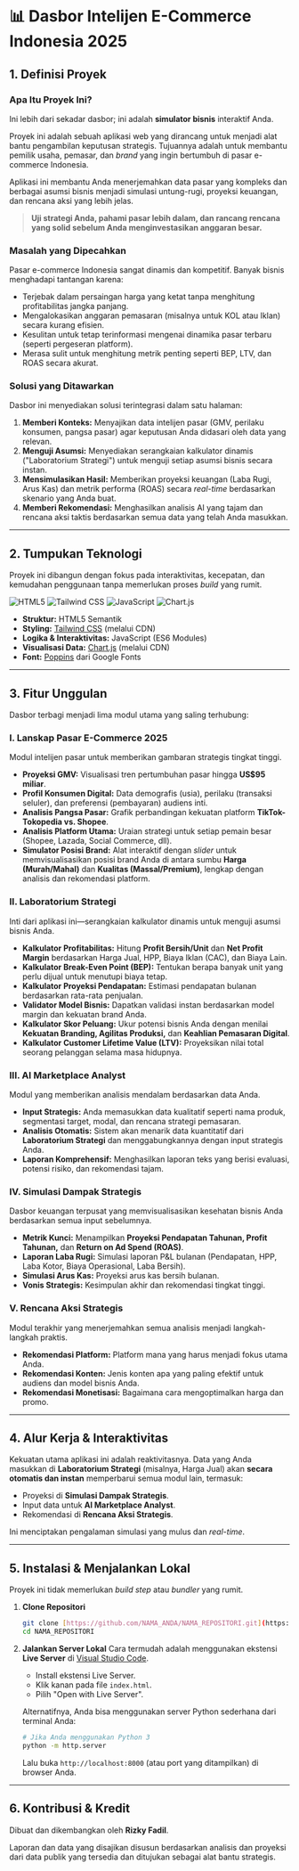 # 📊 Dasbor Intelijen E-Commerce Indonesia 2025

## 1. Definisi Proyek

### Apa Itu Proyek Ini?
Ini lebih dari sekadar dasbor; ini adalah **simulator bisnis** interaktif Anda.

Proyek ini adalah sebuah aplikasi web yang dirancang untuk menjadi alat bantu pengambilan keputusan strategis. Tujuannya adalah untuk membantu pemilik usaha, pemasar, dan *brand* yang ingin bertumbuh di pasar e-commerce Indonesia.

Aplikasi ini membantu Anda menerjemahkan data pasar yang kompleks dan berbagai asumsi bisnis menjadi simulasi untung-rugi, proyeksi keuangan, dan rencana aksi yang lebih jelas.

> **Uji strategi Anda, pahami pasar lebih dalam, dan rancang rencana yang solid sebelum Anda menginvestasikan anggaran besar.**

### Masalah yang Dipecahkan
Pasar e-commerce Indonesia sangat dinamis dan kompetitif. Banyak bisnis menghadapi tantangan karena:
* Terjebak dalam persaingan harga yang ketat tanpa menghitung profitabilitas jangka panjang.
* Mengalokasikan anggaran pemasaran (misalnya untuk KOL atau Iklan) secara kurang efisien.
* Kesulitan untuk tetap terinformasi mengenai dinamika pasar terbaru (seperti pergeseran platform).
* Merasa sulit untuk menghitung metrik penting seperti BEP, LTV, dan ROAS secara akurat.

### Solusi yang Ditawarkan
Dasbor ini menyediakan solusi terintegrasi dalam satu halaman:
1.  **Memberi Konteks:** Menyajikan data intelijen pasar (GMV, perilaku konsumen, pangsa pasar) agar keputusan Anda didasari oleh data yang relevan.
2.  **Menguji Asumsi:** Menyediakan serangkaian kalkulator dinamis ("Laboratorium Strategi") untuk menguji setiap asumsi bisnis secara instan.
3.  **Mensimulasikan Hasil:** Memberikan proyeksi keuangan (Laba Rugi, Arus Kas) dan metrik performa (ROAS) secara *real-time* berdasarkan skenario yang Anda buat.
4.  **Memberi Rekomendasi:** Menghasilkan analisis AI yang tajam dan rencana aksi taktis berdasarkan semua data yang telah Anda masukkan.

---

## 2. Tumpukan Teknologi

Proyek ini dibangun dengan fokus pada interaktivitas, kecepatan, dan kemudahan penggunaan tanpa memerlukan proses *build* yang rumit.

![HTML5](https://img.shields.io/badge/HTML5-E34F26?style=for-the-badge&logo=html5&logoColor=white)
![Tailwind CSS](https://img.shields.io/badge/Tailwind_CSS-38B2AC?style=for-the-badge&logo=tailwind-css&logoColor=white)
![JavaScript](https://img.shields.io/badge/JavaScript-F7DF1E?style=for-the-badge&logo=javascript&logoColor=black)
![Chart.js](https://img.shields.io/badge/Chart.js-FF6384?style=for-the-badge&logo=chartdotjs&logoColor=white)

* **Struktur:** HTML5 Semantik
* **Styling:** [Tailwind CSS](https://tailwindcss.com/) (melalui CDN)
* **Logika & Interaktivitas:** JavaScript (ES6 Modules)
* **Visualisasi Data:** [Chart.js](https://chartjs.org/) (melalui CDN)
* **Font:** [Poppins](https://fonts.google.com/specimen/Poppins) dari Google Fonts

---

## 3. Fitur Unggulan

Dasbor terbagi menjadi lima modul utama yang saling terhubung:

### I. Lanskap Pasar E-Commerce 2025
Modul intelijen pasar untuk memberikan gambaran strategis tingkat tinggi.
* **Proyeksi GMV:** Visualisasi tren pertumbuhan pasar hingga **US$95 miliar**.
* **Profil Konsumen Digital:** Data demografis (usia), perilaku (transaksi seluler), dan preferensi (pembayaran) audiens inti.
* **Analisis Pangsa Pasar:** Grafik perbandingan kekuatan platform **TikTok-Tokopedia vs. Shopee**.
* **Analisis Platform Utama:** Uraian strategi untuk setiap pemain besar (Shopee, Lazada, Social Commerce, dll).
* **Simulator Posisi Brand:** Alat interaktif dengan *slider* untuk memvisualisasikan posisi brand Anda di antara sumbu **Harga (Murah/Mahal)** dan **Kualitas (Massal/Premium)**, lengkap dengan analisis dan rekomendasi platform.

### II. Laboratorium Strategi
Inti dari aplikasi ini—serangkaian kalkulator dinamis untuk menguji asumsi bisnis Anda.
* **Kalkulator Profitabilitas:** Hitung **Profit Bersih/Unit** dan **Net Profit Margin** berdasarkan Harga Jual, HPP, Biaya Iklan (CAC), dan Biaya Lain.
* **Kalkulator Break-Even Point (BEP):** Tentukan berapa banyak unit yang perlu dijual untuk menutupi biaya tetap.
* **Kalkulator Proyeksi Pendapatan:** Estimasi pendapatan bulanan berdasarkan rata-rata penjualan.
* **Validator Model Bisnis:** Dapatkan validasi instan berdasarkan model margin dan kekuatan brand Anda.
* **Kalkulator Skor Peluang:** Ukur potensi bisnis Anda dengan menilai **Kekuatan Branding, Agilitas Produksi,** dan **Keahlian Pemasaran Digital**.
* **Kalkulator Customer Lifetime Value (LTV):** Proyeksikan nilai total seorang pelanggan selama masa hidupnya.

### III. AI Marketplace Analyst
Modul yang memberikan analisis mendalam berdasarkan data Anda.
* **Input Strategis:** Anda memasukkan data kualitatif seperti nama produk, segmentasi target, modal, dan rencana strategi pemasaran.
* **Analisis Otomatis:** Sistem akan menarik data kuantitatif dari **Laboratorium Strategi** dan menggabungkannya dengan input strategis Anda.
* **Laporan Komprehensif:** Menghasilkan laporan teks yang berisi evaluasi, potensi risiko, dan rekomendasi tajam.

### IV. Simulasi Dampak Strategis
Dasbor keuangan terpusat yang memvisualisasikan kesehatan bisnis Anda berdasarkan semua input sebelumnya.
* **Metrik Kunci:** Menampilkan **Proyeksi Pendapatan Tahunan, Profit Tahunan,** dan **Return on Ad Spend (ROAS)**.
* **Laporan Laba Rugi:** Simulasi laporan P&L bulanan (Pendapatan, HPP, Laba Kotor, Biaya Operasional, Laba Bersih).
* **Simulasi Arus Kas:** Proyeksi arus kas bersih bulanan.
* **Vonis Strategis:** Kesimpulan akhir dan rekomendasi tingkat tinggi.

### V. Rencana Aksi Strategis
Modul terakhir yang menerjemahkan semua analisis menjadi langkah-langkah praktis.
* **Rekomendasi Platform:** Platform mana yang harus menjadi fokus utama Anda.
* **Rekomendasi Konten:** Jenis konten apa yang paling efektif untuk audiens dan model bisnis Anda.
* **Rekomendasi Monetisasi:** Bagaimana cara mengoptimalkan harga dan promo.

---

## 4. Alur Kerja & Interaktivitas

Kekuatan utama aplikasi ini adalah reaktivitasnya. Data yang Anda masukkan di **Laboratorium Strategi** (misalnya, Harga Jual) akan **secara otomatis dan instan** memperbarui semua modul lain, termasuk:
* Proyeksi di **Simulasi Dampak Strategis**.
* Input data untuk **AI Marketplace Analyst**.
* Rekomendasi di **Rencana Aksi Strategis**.

Ini menciptakan pengalaman simulasi yang mulus dan *real-time*.

---

## 5. Instalasi & Menjalankan Lokal

Proyek ini tidak memerlukan *build step* atau *bundler* yang rumit.

1.  **Clone Repositori**
    ```bash
    git clone [https://github.com/NAMA_ANDA/NAMA_REPOSITORI.git](https://github.com/NAMA_ANDA/NAMA_REPOSITORI.git)
    cd NAMA_REPOSITORI
    ```

2.  **Jalankan Server Lokal**
    Cara termudah adalah menggunakan ekstensi **Live Server** di [Visual Studio Code](https://code.visualstudio.com/).
    * Install ekstensi Live Server.
    * Klik kanan pada file `index.html`.
    * Pilih "Open with Live Server".

    Alternatifnya, Anda bisa menggunakan server Python sederhana dari terminal Anda:
    ```bash
    # Jika Anda menggunakan Python 3
    python -m http.server
    ```
    Lalu buka `http://localhost:8000` (atau port yang ditampilkan) di browser Anda.

---

## 6. Kontribusi & Kredit

Dibuat dan dikembangkan oleh **Rizky Fadil**.

Laporan dan data yang disajikan disusun berdasarkan analisis dan proyeksi dari data publik yang tersedia dan ditujukan sebagai alat bantu strategis.
